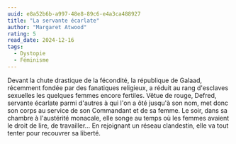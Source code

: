 ```yaml
---
uuid: e8a52b6b-a997-48e8-89c6-e4a3ca488927
title: "La servante écarlate"
author: "Margaret Atwood"
rating: 5
read_date: 2024-12-16
tags:
  - Dystopie
  - Féminisme
---
```


Devant la chute drastique de la fécondité, la république de Galaad, récemment fondée par des fanatiques religieux, a réduit au rang d'esclaves sexuelles les quelques femmes encore fertiles. Vêtue de rouge, Defred, servante écarlate parmi d'autres à qui l'on a ôté jusqu'à son nom, met donc son corps au service de son Commandant et de sa femme. Le soir, dans sa chambre à l'austérité monacale, elle songe au temps où les femmes avaient le droit de lire, de travailler… En rejoignant un réseau clandestin, elle va tout tenter pour recouvrer sa liberté.